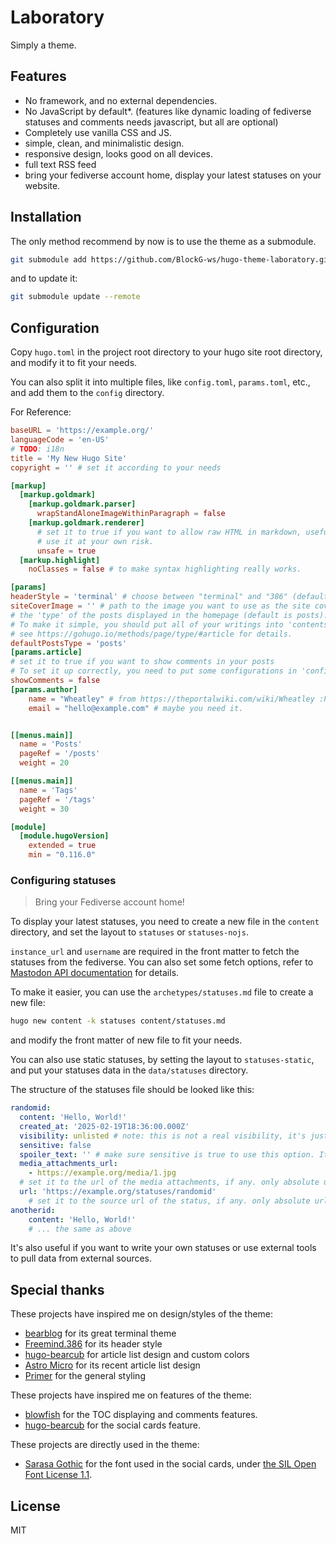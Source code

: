 # Laboratory
Simply a theme.
## Features
- No framework, and no external dependencies.
- No JavaScript by default*. (features like dynamic loading of fediverse statuses and comments needs javascript, but all are optional)
- Completely use vanilla CSS and JS.
- simple, clean, and minimalistic design.
- responsive design, looks good on all devices.
- full text RSS feed
- bring your fediverse account home, display your latest statuses on your website.
## Installation
The only method recommend by now is to use the theme as a submodule.
```bash
git submodule add https://github.com/BlockG-ws/hugo-theme-laboratory.git themes/laboratory
```
and to update it:
```bash
git submodule update --remote
```
## Configuration
Copy `hugo.toml` in the project root directory to your hugo site root directory, and modify it to fit your needs.

You can also split it into multiple files, like `config.toml`, `params.toml`, etc., and add them to the `config` directory.

For Reference:
```toml
baseURL = 'https://example.org/'
languageCode = 'en-US'
# TODO: i18n
title = 'My New Hugo Site'
copyright = '' # set it according to your needs

[markup]
  [markup.goldmark]
    [markup.goldmark.parser]
      wrapStandAloneImageWithinParagraph = false
    [markup.goldmark.renderer]
      # set it to true if you want to allow raw HTML in markdown, useful if you want to use static statuses template directly from api.
      # use it at your own risk.
      unsafe = true
  [markup.highlight]
    noClasses = false # to make syntax highlighting really works.

[params]
headerStyle = 'terminal' # choose between "terminal" and "386" (default is 386), or you can create one, simply put it into "assets/css/header/".
siteCoverImage = '' # path to the image you want to use as the site cover image
# the 'type' of the posts displayed in the homepage (default is posts).
# To make it simple, you should put all of your writings into 'contents/[defaultPostsType]/'.
# see https://gohugo.io/methods/page/type/#article for details.
defaultPostsType = 'posts'
[params.article]
# set it to true if you want to show comments in your posts
# To set it up correctly, you need to put some configurations in 'config.toml' and 'layouts/partials/comments.html'.
showComments = false
[params.author]
    name = "Wheatley" # from https://theportalwiki.com/wiki/Wheatley :P, change it to suit your needs.
    email = "hello@example.com" # maybe you need it.


[[menus.main]]
  name = 'Posts'
  pageRef = '/posts'
  weight = 20

[[menus.main]]
  name = 'Tags'
  pageRef = '/tags'
  weight = 30

[module]
  [module.hugoVersion]
    extended = true
    min = "0.116.0"

```
### Configuring statuses
> Bring your Fediverse account home!

To display your latest statuses, you need to create a new file in the `content` directory, and set the layout to `statuses` or `statuses-nojs`.

`instance_url` and `username` are required in the front matter to fetch the statuses from the fediverse. You can also set some fetch options, refer to [Mastodon API documentation](https://docs.joinmastodon.org/methods/accounts/#statuses) for details.

To make it easier, you can use the `archetypes/statuses.md` file to create a new file:
```bash
hugo new content -k statuses content/statuses.md
```
and modify the front matter of new file to fit your needs.

You can also use static statuses, by setting the layout to `statuses-static`, and put your statuses data in the `data/statuses` directory.

The structure of the statuses file should be looked like this:
```yaml
randomid:
  content: 'Hello, World!'
  created_at: '2025-02-19T18:36:00.000Z'
  visibility: unlisted # note: this is not a real visibility, it's just a placeholder by now.
  sensitive: false
  spoiler_text: '' # make sure sensitive is true to use this option. It will render as a warning in the front-end.
  media_attachments_url: 
    - https://example.org/media/1.jpg
  # set it to the url of the media attachments, if any. only absolute url is supported by now.
  url: 'https://example.org/statuses/randomid'
    # set it to the source url of the status, if any. only absolute url is supported by now.
anotherid:
    content: 'Hello, World!'
    # ... the same as above
```
It's also useful if you want to write your own statuses or use external tools to pull data from external sources.


## Special thanks
These projects have inspired me on design/styles of the theme:
- [bearblog](https://bearblog.dev/) for its great terminal theme
- [Freemind.386](https://github.com/blackshow/hexo-theme-freemind.386) for its header style
- [hugo-bearcub](https://github.com/clente/hugo-bearcub) for article list design and custom colors
- [Astro Micro](https://github.com/trevortylerlee/astro-micro) for its recent article list design
- [Primer](https://github.com/pages-themes/primer) for the general styling

These projects have inspired me on features of the theme:
- [blowfish](https://blowfish.page/) for the TOC displaying and comments features.
- [hugo-bearcub](https://github.com/clente/hugo-bearcub) for the social cards feature.

These projects are directly used in the theme:
- [Sarasa Gothic](https://github.com/be5invis/Sarasa-Gothic) for the font used in the social cards, under [the SIL Open Font License 1.1](https://github.com/be5invis/Sarasa-Gothic?tab=License-1-ov-file#readme).

## License
MIT